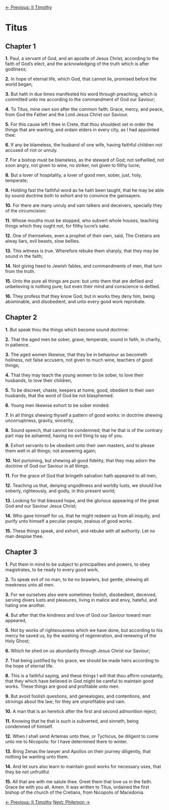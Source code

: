 [← Previous: II Timothy](./16_II_Timothy.md)

# Titus <!-- Start Verse Index: 29893 -->

## Chapter 1

**1.** Paul, a servant of God, and an apostle of Jesus Christ, according to the faith of God’s elect, and the acknowledging of the truth which is after godliness; <!-- Index: 29893 -->

**2.** In hope of eternal life, which God, that cannot lie, promised before the world began; <!-- Index: 29894 -->

**3.** But hath in due times manifested his word through preaching, which is committed unto me according to the commandment of God our Saviour; <!-- Index: 29895 -->

**4.** To Titus, mine own son after the common faith: Grace, mercy, and peace, from God the Father and the Lord Jesus Christ our Saviour. <!-- Index: 29896 -->

**5.** For this cause left I thee in Crete, that thou shouldest set in order the things that are wanting, and ordain elders in every city, as I had appointed thee: <!-- Index: 29897 -->

**6.** If any be blameless, the husband of one wife, having faithful children not accused of riot or unruly. <!-- Index: 29898 -->

**7.** For a bishop must be blameless, as the steward of God; not selfwilled, not soon angry, not given to wine, no striker, not given to filthy lucre; <!-- Index: 29899 -->

**8.** But a lover of hospitality, a lover of good men, sober, just, holy, temperate; <!-- Index: 29900 -->

**9.** Holding fast the faithful word as he hath been taught, that he may be able by sound doctrine both to exhort and to convince the gainsayers. <!-- Index: 29901 -->

**10.** For there are many unruly and vain talkers and deceivers, specially they of the circumcision: <!-- Index: 29902 -->

**11.** Whose mouths must be stopped, who subvert whole houses, teaching things which they ought not, for filthy lucre’s sake. <!-- Index: 29903 -->

**12.** One of themselves, even a prophet of their own, said, The Cretians are alway liars, evil beasts, slow bellies. <!-- Index: 29904 -->

**13.** This witness is true. Wherefore rebuke them sharply, that they may be sound in the faith; <!-- Index: 29905 -->

**14.** Not giving heed to Jewish fables, and commandments of men, that turn from the truth. <!-- Index: 29906 -->

**15.** Unto the pure all things are pure: but unto them that are defiled and unbelieving is nothing pure; but even their mind and conscience is defiled. <!-- Index: 29907 -->

**16.** They profess that they know God; but in works they deny him, being abominable, and disobedient, and unto every good work reprobate. <!-- Index: 29908 -->

## Chapter 2

**1.** But speak thou the things which become sound doctrine: <!-- Index: 29909 -->

**2.** That the aged men be sober, grave, temperate, sound in faith, in charity, in patience. <!-- Index: 29910 -->

**3.** The aged women likewise, that they be in behaviour as becometh holiness, not false accusers, not given to much wine, teachers of good things; <!-- Index: 29911 -->

**4.** That they may teach the young women to be sober, to love their husbands, to love their children, <!-- Index: 29912 -->

**5.** To be discreet, chaste, keepers at home, good, obedient to their own husbands, that the word of God be not blasphemed. <!-- Index: 29913 -->

**6.** Young men likewise exhort to be sober minded. <!-- Index: 29914 -->

**7.** In all things shewing thyself a pattern of good works: in doctrine shewing uncorruptness, gravity, sincerity, <!-- Index: 29915 -->

**8.** Sound speech, that cannot be condemned; that he that is of the contrary part may be ashamed, having no evil thing to say of you. <!-- Index: 29916 -->

**9.** Exhort servants to be obedient unto their own masters, and to please them well in all things; not answering again; <!-- Index: 29917 -->

**10.** Not purloining, but shewing all good fidelity; that they may adorn the doctrine of God our Saviour in all things. <!-- Index: 29918 -->

**11.** For the grace of God that bringeth salvation hath appeared to all men, <!-- Index: 29919 -->

**12.** Teaching us that, denying ungodliness and worldly lusts, we should live soberly, righteously, and godly, in this present world; <!-- Index: 29920 -->

**13.** Looking for that blessed hope, and the glorious appearing of the great God and our Saviour Jesus Christ; <!-- Index: 29921 -->

**14.** Who gave himself for us, that he might redeem us from all iniquity, and purify unto himself a peculiar people, zealous of good works. <!-- Index: 29922 -->

**15.** These things speak, and exhort, and rebuke with all authority. Let no man despise thee. <!-- Index: 29923 -->

## Chapter 3

**1.** Put them in mind to be subject to principalities and powers, to obey magistrates, to be ready to every good work, <!-- Index: 29924 -->

**2.** To speak evil of no man, to be no brawlers, but gentle, shewing all meekness unto all men. <!-- Index: 29925 -->

**3.** For we ourselves also were sometimes foolish, disobedient, deceived, serving divers lusts and pleasures, living in malice and envy, hateful, and hating one another. <!-- Index: 29926 -->

**4.** But after that the kindness and love of God our Saviour toward man appeared, <!-- Index: 29927 -->

**5.** Not by works of righteousness which we have done, but according to his mercy he saved us, by the washing of regeneration, and renewing of the Holy Ghost; <!-- Index: 29928 -->

**6.** Which he shed on us abundantly through Jesus Christ our Saviour; <!-- Index: 29929 -->

**7.** That being justified by his grace, we should be made heirs according to the hope of eternal life. <!-- Index: 29930 -->

**8.** This is a faithful saying, and these things I will that thou affirm constantly, that they which have believed in God might be careful to maintain good works. These things are good and profitable unto men. <!-- Index: 29931 -->

**9.** But avoid foolish questions, and genealogies, and contentions, and strivings about the law; for they are unprofitable and vain. <!-- Index: 29932 -->

**10.** A man that is an heretick after the first and second admonition reject; <!-- Index: 29933 -->

**11.** Knowing that he that is such is subverted, and sinneth, being condemned of himself. <!-- Index: 29934 -->

**12.** When I shall send Artemas unto thee, or Tychicus, be diligent to come unto me to Nicopolis: for I have determined there to winter. <!-- Index: 29935 -->

**13.** Bring Zenas the lawyer and Apollos on their journey diligently, that nothing be wanting unto them. <!-- Index: 29936 -->

**14.** And let ours also learn to maintain good works for necessary uses, that they be not unfruitful. <!-- Index: 29937 -->

**15.** All that are with me salute thee. Greet them that love us in the faith. Grace be with you all. Amen. It was written to Titus, ordained the first bishop of the church of the Cretians, from Nicopolis of Macedonia. <!-- Index: 29938 -->


[← Previous: II Timothy](./16_II_Timothy.md)
[Next: Philemon →](./18_Philemon.md)
